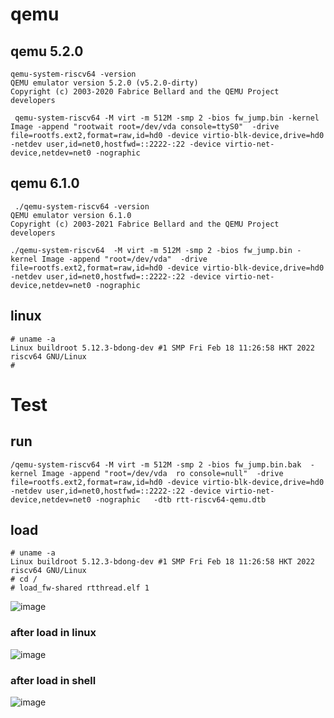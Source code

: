 # qemu

##   qemu 5.2.0
 
 ```
 qemu-system-riscv64 -version
QEMU emulator version 5.2.0 (v5.2.0-dirty)
Copyright (c) 2003-2020 Fabrice Bellard and the QEMU Project developers
 ```
 
 ```
  qemu-system-riscv64 -M virt -m 512M -smp 2 -bios fw_jump.bin -kernel Image -append "rootwait root=/dev/vda console=ttyS0"  -drive file=rootfs.ext2,format=raw,id=hd0 -device virtio-blk-device,drive=hd0 -netdev user,id=net0,hostfwd=::2222-:22 -device virtio-net-device,netdev=net0 -nographic
 ```
 
 ##  qemu 6.1.0
 
 ```
  ./qemu-system-riscv64 -version
QEMU emulator version 6.1.0
Copyright (c) 2003-2021 Fabrice Bellard and the QEMU Project developers
 ```
 
 ```
 ./qemu-system-riscv64  -M virt -m 512M -smp 2 -bios fw_jump.bin -kernel Image -append "root=/dev/vda"  -drive file=rootfs.ext2,format=raw,id=hd0 -device virtio-blk-device,drive=hd0 -netdev user,id=net0,hostfwd=::2222-:22 -device virtio-net-device,netdev=net0 -nographic
 ```
 
 
 
 ## linux
 
 ```
 # uname -a
Linux buildroot 5.12.3-bdong-dev #1 SMP Fri Feb 18 11:26:58 HKT 2022 riscv64 GNU/Linux
# 
 ```
# Test 
 ##  run
 
 ```
 /qemu-system-riscv64 -M virt -m 512M -smp 2 -bios fw_jump.bin.bak  -kernel Image -append "root=/dev/vda  ro console=null"  -drive file=rootfs.ext2,format=raw,id=hd0 -device virtio-blk-device,drive=hd0 -netdev user,id=net0,hostfwd=::2222-:22 -device virtio-net-device,netdev=net0 -nographic   -dtb rtt-riscv64-qemu.dtb
 ```
 
 ## load
 
 ```
 # uname -a
Linux buildroot 5.12.3-bdong-dev #1 SMP Fri Feb 18 11:26:58 HKT 2022 riscv64 GNU/Linux
# cd /
# load_fw-shared rtthread.elf 1
 ```
 ![image](https://github.com/magnate3/openamp_riscv/blob/main/pic/load.png)
 
 ### after load in linux
 ![image](https://github.com/magnate3/openamp_riscv/blob/main/pic/after_load_of_linux.png)
 
  ### after load in shell
 ![image](https://github.com/magnate3/openamp_riscv/blob/main/pic/after_load_of_shell.png)
 
